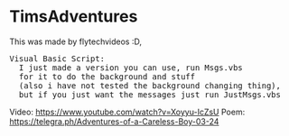# TimsAdventures
This was made by flytechvideos :D, 
<pre>
Visual Basic Script:
  I just made a version you can use, run Msgs.vbs
  for it to do the background and stuff 
  (also i have not tested the background changing thing), 
  but if you just want the messages just run JustMsgs.vbs
</pre>
Video: https://www.youtube.com/watch?v=Xoyyu-IcZsU
Poem: https://telegra.ph/Adventures-of-a-Careless-Boy-03-24
